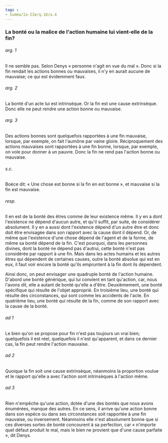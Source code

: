 ```yaml
---
tags : 
- Summa/Ia-IIæ/q.18/a.4
---
```


### La bonté ou la malice de l'action humaine lui vient-elle de la fin?

###### arg. 1
Il ne semble pas. Selon Denys « personne n'agit en vue du mal ». Donc si la fin rendait les actions bonnes ou mauvaises, il n'y en aurait aucune de mauvaise; ce qui est évidemment faux. 

###### arg. 2
La bonté d'un acte lui est intrinsèque. Or la fin est une cause extrinsèque. Donc elle ne peut rendre une action bonne ou mauvaise. 

###### arg. 3
Des actions bonnes sont quelquefois rapportées à une fin mauvaise, lorsque, par exemple, on fait l'aumône par vaine gloire. Réciproquement des actions mauvaises sont rapportées à une fin bonne, lorsque, par exemple, on vole pour donner à un pauvre. Donc la fin ne rend pas l'action bonne ou mauvaise. 

###### s.c.
Boèce dit: « Une chose est bonne si la fin en est bonne », et mauvaise si la fin est mauvaise. 

###### resp.
Il en est de la bonté des êtres comme de leur existence même. Il y en a dont l'existence ne dépend d'aucun autre, et qu'il suffit, par suite, de considérer absolument. Il y en a aussi dont l'existence dépend d'un autre être et donc doit être envisagée dans son rapport avec la cause dont il dépend. Or, de même que l'existence d'une chose dépend de l'agent et de la forme, de même sa bonté dépend de la fin. C'est pourquoi, dans les personnes divines, dont la bonté ne dépend pas d'autrui, cette bonté n'est pas considérée par rapport à une fin. Mais dans les actes humains et les autres êtres qui dépendent de certaines causes, outre la bonté absolue qui est en eux, il faut voir encore la bonté qu'ils empruntent à la fin dont ils dépendent. 

Ainsi donc, on peut envisager une quadruple bonté de l'action humaine. D'abord une bonté générique, qui lui convient en tant qu'action, car, nous l'avons dit, elle a autant de bonté qu'elle a d'être. Deuxièmement, une bonté spécifique qui résulte de l'objet approprié. En troisième lieu, une bonté qui résulte des circonstances, qui sont comme les accidents de l'acte. En quatrième lieu, une bonté qui résulte de la fin, comme de son rapport avec la cause de la bonté. 

###### ad 1
Le bien qu'on se propose pour fin n'est pas toujours un vrai bien; quelquefois il est réel, quelquefois il n'est qu'apparent, et dans ce dernier cas, la fin peut rendre l'action mauvaise. 

###### ad 2
Quoique la fin soit une cause extrinsèque, néanmoins la proportion voulue et le rapport qu'elle a avec l'action sont intrinsèques à l'action même. 

###### ad 3
Rien n'empêche qu'une action, dotée d'une des bontés que nous avons énumérées, manque des autres. En ce sens, il arrive qu'une action bonne dans son espèce ou dans ses circonstances soit rapportée à une fin mauvaise, ou inversement. Néanmoins elle n'est absolument bonne que si ces diverses sortes de bonté concourent à sa perfection, car « n'importe quel défaut produit le mal, mais le bien ne provient que d'une cause parfaite », dit Denys. 

